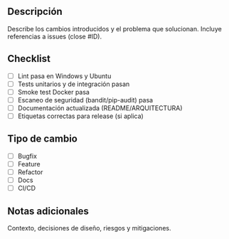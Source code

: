 ## Descripción

Describe los cambios introducidos y el problema que solucionan. Incluye referencias a issues (close #ID).

## Checklist

- [ ] Lint pasa en Windows y Ubuntu
- [ ] Tests unitarios y de integración pasan
- [ ] Smoke test Docker pasa
- [ ] Escaneo de seguridad (bandit/pip-audit) pasa
- [ ] Documentación actualizada (README/ARQUITECTURA)
- [ ] Etiquetas correctas para release (si aplica)

## Tipo de cambio

- [ ] Bugfix
- [ ] Feature
- [ ] Refactor
- [ ] Docs
- [ ] CI/CD

## Notas adicionales

Contexto, decisiones de diseño, riesgos y mitigaciones.
